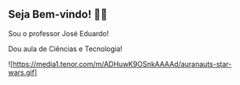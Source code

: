 ## Seja Bem-vindo! 👨‍🏫

Sou o professor José Eduardo!

Dou aula de Ciências e Tecnologia!

![https://media1.tenor.com/m/ADHuwK9OSnkAAAAd/auranauts-star-wars.gif]
